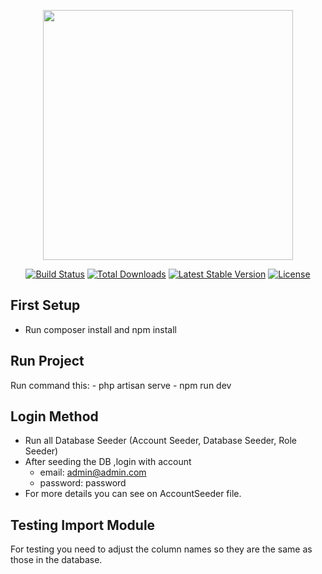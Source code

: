 <p align="center"><a href="https://laravel.com" target="_blank"><img src="https://raw.githubusercontent.com/laravel/art/master/logo-lockup/5%20SVG/2%20CMYK/1%20Full%20Color/laravel-logolockup-cmyk-red.svg" width="400"></a></p>

<p align="center">
<a href="https://travis-ci.org/laravel/framework"><img src="https://travis-ci.org/laravel/framework.svg" alt="Build Status"></a>
<a href="https://packagist.org/packages/laravel/framework"><img src="https://img.shields.io/packagist/dt/laravel/framework" alt="Total Downloads"></a>
<a href="https://packagist.org/packages/laravel/framework"><img src="https://img.shields.io/packagist/v/laravel/framework" alt="Latest Stable Version"></a>
<a href="https://packagist.org/packages/laravel/framework"><img src="https://img.shields.io/packagist/l/laravel/framework" alt="License"></a>
</p>

## First Setup
- Run composer install and npm install

## Run Project
Run command this:
    - php artisan serve
    - npm run dev  

## Login Method

- Run all Database Seeder (Account Seeder, Database Seeder, Role Seeder)
- After seeding the DB ,login with account
    - email: admin@admin.com
    - password: password
- For more details you can see on AccountSeeder file.

## Testing Import Module

For testing you need to adjust the column names so they are the same as those in the database.

